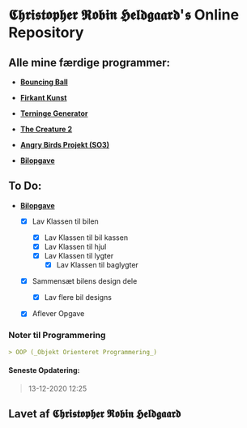 # 𝕮𝖍𝖗𝖎𝖘𝖙𝖔𝖕𝖍𝖊𝖗 𝕽𝖔𝖇𝖎𝖓 𝕳𝖊𝖑𝖉𝖌𝖆𝖆𝖗𝖉'𝖘 Online Repository

## Alle mine færdige programmer:

- [**Bouncing Ball**](https://github.com/Christorob/Programmering-Christorob/tree/main/Bouncing_ball)

- [**Firkant Kunst**](https://github.com/Christorob/Programmering-Christorob/tree/main/FirkantKunst)

- [**Terninge Generator**](https://github.com/Christorob/Programmering-Christorob/tree/main/TerningeGenerator_Opgave)

- [**The Creature 2**](https://github.com/Christorob/Programmering-Christorob/tree/main/TheCreature_2_2020)

- [**Angry Birds Projekt (SO3)**](https://github.com/Christorob/Programmering-Christorob/tree/main/Angry_Birds_V2_SO3)

- [**Bilopgave**](https://github.com/Christorob/Programmering-Christorob/tree/main/Bilopgave)


## To Do:

- [**Bilopgave**](https://github.com/Christorob/Programmering-Christorob/tree/main/Bilopgave)
  - [x] Lav Klassen til bilen
    - [x] Lav Klassen til bil kassen
    - [x] Lav Klassen til hjul
    - [x] Lav Klassen til lygter
      - [x] Lav Klassen til baglygter
  - [x] Sammensæt bilens design dele
    - [x] Lav flere bil designs
  - [x] Aflever Opgave
 

### Noter til Programmering
```markdown
> OOP (_Objekt Orienteret Programmering_)


```

#### Seneste Opdatering:
> 13-12-2020 12:25

## Lavet af 𝕮𝖍𝖗𝖎𝖘𝖙𝖔𝖕𝖍𝖊𝖗 𝕽𝖔𝖇𝖎𝖓 𝕳𝖊𝖑𝖉𝖌𝖆𝖆𝖗𝖉
